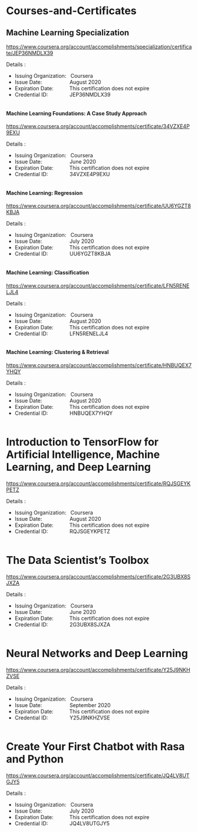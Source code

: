 # Courses-and-Certificates

## Machine Learning Specialization
https://www.coursera.org/account/accomplishments/specialization/certificate/JEP36NMDLX39

<div>
  Details :<br>
    <ul>
      <li>Issuing Organization: &nbsp&nbspCoursera</li>
      <li>Issue Date:&nbsp&nbsp&nbsp&nbsp&nbsp&nbsp&nbsp&nbsp&nbsp&nbsp&nbsp&nbsp&nbsp&nbsp&nbsp&nbsp&nbsp&nbsp&nbspAugust 2020</li>
      <li>Expiration Date:&nbsp&nbsp&nbsp&nbsp&nbsp&nbsp&nbsp&nbsp&nbsp&nbsp&nbspThis certification does not expire</li>
      <li>Credential ID:&nbsp&nbsp&nbsp&nbsp&nbsp&nbsp&nbsp&nbsp&nbsp&nbsp&nbsp&nbsp&nbsp&nbsp&nbspJEP36NMDLX39<br></li>
    </ul>
</div>
<div>
 <img src="">
</div>

#### Machine Learning Foundations: A Case Study Approach
https://www.coursera.org/account/accomplishments/certificate/34VZXE4P9EXU
<div>
  Details :<br>
    <ul>
      <li>Issuing Organization: &nbsp&nbspCoursera</li>
      <li>Issue Date:&nbsp&nbsp&nbsp&nbsp&nbsp&nbsp&nbsp&nbsp&nbsp&nbsp&nbsp&nbsp&nbsp&nbsp&nbsp&nbsp&nbsp&nbsp&nbspJune 2020</li>
      <li>Expiration Date:&nbsp&nbsp&nbsp&nbsp&nbsp&nbsp&nbsp&nbsp&nbsp&nbsp&nbspThis certification does not expire</li>
      <li>Credential ID:&nbsp&nbsp&nbsp&nbsp&nbsp&nbsp&nbsp&nbsp&nbsp&nbsp&nbsp&nbsp&nbsp&nbsp&nbsp34VZXE4P9EXU<br></li>
    </ul>
</div>
<div>
 <img src="">
</div>
  
#### Machine Learning: Regression
https://www.coursera.org/account/accomplishments/certificate/UU6YGZT8KBJA
<div>
  Details :<br>
    <ul>
      <li>Issuing Organization: &nbsp&nbspCoursera</li>
      <li>Issue Date:&nbsp&nbsp&nbsp&nbsp&nbsp&nbsp&nbsp&nbsp&nbsp&nbsp&nbsp&nbsp&nbsp&nbsp&nbsp&nbsp&nbsp&nbsp&nbspJuly 2020</li>
      <li>Expiration Date:&nbsp&nbsp&nbsp&nbsp&nbsp&nbsp&nbsp&nbsp&nbsp&nbsp&nbspThis certification does not expire</li>
      <li>Credential ID:&nbsp&nbsp&nbsp&nbsp&nbsp&nbsp&nbsp&nbsp&nbsp&nbsp&nbsp&nbsp&nbsp&nbsp&nbspUU6YGZT8KBJA<br></li>
    </ul>
</div>
<div>
 <img src="">
</div>

#### Machine Learning: Classification
https://www.coursera.org/account/accomplishments/certificate/LFN5RENELJL4
<div>
  Details :<br>
    <ul>
      <li>Issuing Organization: &nbsp&nbspCoursera</li>
      <li>Issue Date:&nbsp&nbsp&nbsp&nbsp&nbsp&nbsp&nbsp&nbsp&nbsp&nbsp&nbsp&nbsp&nbsp&nbsp&nbsp&nbsp&nbsp&nbsp&nbspAugust 2020</li>
      <li>Expiration Date:&nbsp&nbsp&nbsp&nbsp&nbsp&nbsp&nbsp&nbsp&nbsp&nbsp&nbspThis certification does not expire</li>
      <li>Credential ID:&nbsp&nbsp&nbsp&nbsp&nbsp&nbsp&nbsp&nbsp&nbsp&nbsp&nbsp&nbsp&nbsp&nbsp&nbspLFN5RENELJL4<br></li>
    </ul>
</div>
<div>
 <img src="">
</div>

#### Machine Learning: Clustering & Retrieval
https://www.coursera.org/account/accomplishments/certificate/HNBUQEX7YHQY
<div>
  Details :<br>
    <ul>
      <li>Issuing Organization: &nbsp&nbspCoursera</li>
      <li>Issue Date:&nbsp&nbsp&nbsp&nbsp&nbsp&nbsp&nbsp&nbsp&nbsp&nbsp&nbsp&nbsp&nbsp&nbsp&nbsp&nbsp&nbsp&nbsp&nbspAugust 2020</li>
      <li>Expiration Date:&nbsp&nbsp&nbsp&nbsp&nbsp&nbsp&nbsp&nbsp&nbsp&nbsp&nbspThis certification does not expire</li>
      <li>Credential ID:&nbsp&nbsp&nbsp&nbsp&nbsp&nbsp&nbsp&nbsp&nbsp&nbsp&nbsp&nbsp&nbsp&nbsp&nbspHNBUQEX7YHQY<br></li>
    </ul>
</div>
<div>
 <img src="">
</div>

# Introduction to TensorFlow for Artificial Intelligence, Machine Learning, and Deep Learning
https://www.coursera.org/account/accomplishments/certificate/RQJSGEYKPETZ
<div>
  Details :<br>
    <ul>
      <li>Issuing Organization: &nbsp&nbspCoursera</li>
      <li>Issue Date:&nbsp&nbsp&nbsp&nbsp&nbsp&nbsp&nbsp&nbsp&nbsp&nbsp&nbsp&nbsp&nbsp&nbsp&nbsp&nbsp&nbsp&nbsp&nbspAugust 2020</li>
      <li>Expiration Date:&nbsp&nbsp&nbsp&nbsp&nbsp&nbsp&nbsp&nbsp&nbsp&nbsp&nbspThis certification does not expire</li>
      <li>Credential ID:&nbsp&nbsp&nbsp&nbsp&nbsp&nbsp&nbsp&nbsp&nbsp&nbsp&nbsp&nbsp&nbsp&nbsp&nbspRQJSGEYKPETZ<br></li>
    </ul>
</div>
<div>
 <img src="">
</div>

# The Data Scientist’s Toolbox
https://www.coursera.org/account/accomplishments/certificate/2G3UBX8SJXZA
<div>
  Details :<br>
    <ul>
      <li>Issuing Organization: &nbsp&nbspCoursera</li>
      <li>Issue Date:&nbsp&nbsp&nbsp&nbsp&nbsp&nbsp&nbsp&nbsp&nbsp&nbsp&nbsp&nbsp&nbsp&nbsp&nbsp&nbsp&nbsp&nbsp&nbspJune 2020</li>
      <li>Expiration Date:&nbsp&nbsp&nbsp&nbsp&nbsp&nbsp&nbsp&nbsp&nbsp&nbsp&nbspThis certification does not expire</li>
      <li>Credential ID:&nbsp&nbsp&nbsp&nbsp&nbsp&nbsp&nbsp&nbsp&nbsp&nbsp&nbsp&nbsp&nbsp&nbsp&nbsp2G3UBX8SJXZA<br></li>
    </ul>
</div>
<div>
 <img src="">
</div>

# Neural Networks and Deep Learning
https://www.coursera.org/account/accomplishments/certificate/Y25J9NKHZVSE
<div>
  Details :<br>
    <ul>
      <li>Issuing Organization: &nbsp&nbspCoursera</li>
      <li>Issue Date:&nbsp&nbsp&nbsp&nbsp&nbsp&nbsp&nbsp&nbsp&nbsp&nbsp&nbsp&nbsp&nbsp&nbsp&nbsp&nbsp&nbsp&nbsp&nbspSeptember 2020</li>
      <li>Expiration Date:&nbsp&nbsp&nbsp&nbsp&nbsp&nbsp&nbsp&nbsp&nbsp&nbsp&nbspThis certification does not expire</li>
      <li>Credential ID:&nbsp&nbsp&nbsp&nbsp&nbsp&nbsp&nbsp&nbsp&nbsp&nbsp&nbsp&nbsp&nbsp&nbsp&nbspY25J9NKHZVSE<br></li>
    </ul>
</div>
<div>
 <img src="">
</div>

# Create Your First Chatbot with Rasa and Python
https://www.coursera.org/account/accomplishments/certificate/JQ4LV8UTGJY5
<div>
  Details :<br>
    <ul>
      <li>Issuing Organization: &nbsp&nbspCoursera</li>
      <li>Issue Date:&nbsp&nbsp&nbsp&nbsp&nbsp&nbsp&nbsp&nbsp&nbsp&nbsp&nbsp&nbsp&nbsp&nbsp&nbsp&nbsp&nbsp&nbsp&nbspJuly 2020</li>
      <li>Expiration Date:&nbsp&nbsp&nbsp&nbsp&nbsp&nbsp&nbsp&nbsp&nbsp&nbsp&nbspThis certification does not expire</li>
      <li>Credential ID:&nbsp&nbsp&nbsp&nbsp&nbsp&nbsp&nbsp&nbsp&nbsp&nbsp&nbsp&nbsp&nbsp&nbsp&nbspJQ4LV8UTGJY5<br></li>
    </ul>
</div>
<div>
 <img src="">
</div>

